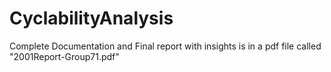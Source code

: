 # CyclabilityAnalysis
Complete Documentation and Final report with insights is in a pdf file called "2001Report-Group71.pdf"
